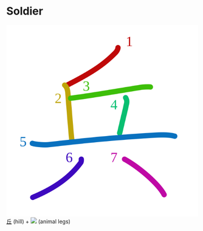 # Soldier
![5175](Kanji/kanji-colorize/5175.svg)
[丘](Kanji/kanji-dict/丘.md) (hill) + ![](http://www.kanjidamage.com/assets/radsmall/legsanimal-f47296d2b96e0a2e1a35f2aab69890c9d8933e6119690f625c0997710fd80265.jpg) (animal legs)